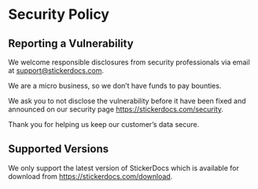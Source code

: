 # Security Policy

## Reporting a Vulnerability

We welcome responsible disclosures from security professionals via email at <support@stickerdocs.com>.

We are a micro business, so we don’t have funds to pay bounties.

We ask you to not disclose the vulnerability before it have been fixed and announced on our security page <https://stickerdocs.com/security>.

Thank you for helping us keep our customer’s data secure.

## Supported Versions

We only support the latest version of StickerDocs which is available for download from <https://stickerdocs.com/download>.
